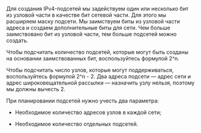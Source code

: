 Для создания IPv4-подсетей мы задействуем один или несколько бит из узловой части в качестве бит сетевой части. Для этого мы расширяем маску подсети. Мы заимствуем биты из узловой части адреса и создаем дополнительные биты для сети. Чем больше заимствовано бит из узловой части, тем больше подсетей можно создать.

Чтобы подсчитать количество подсетей, которые могут быть созданы на основании заимствованных бит, воспользуйтесь формулой 2^n. 

Чтобы подсчитать число узлов, которые могут поддерживаться, воспользуйтесь формулой 2^n - 2. Два адреса подсети — адрес сети и адрес широковещательной рассылки — назначить узлу нельзя, поэтому мы должны вычесть 2.

При планировании подсетей нужно учесть два параметра:

- Необходимое количество адресов узлов в каждой сети;

- Необходимое количество отдельных подсетей.